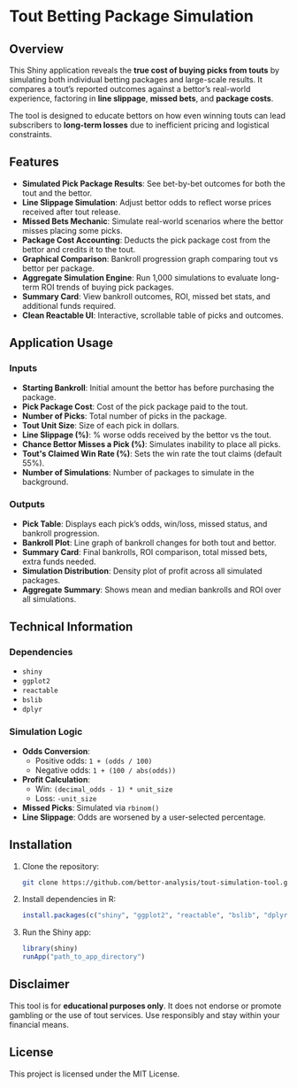 # Tout Betting Package Simulation

## Overview

This Shiny application reveals the **true cost of buying picks from touts** by simulating both individual betting packages and large-scale results. It compares a tout’s reported outcomes against a bettor’s real-world experience, factoring in **line slippage**, **missed bets**, and **package costs**.

The tool is designed to educate bettors on how even winning touts can lead subscribers to **long-term losses** due to inefficient pricing and logistical constraints.

## Features

- **Simulated Pick Package Results**: See bet-by-bet outcomes for both the tout and the bettor.
- **Line Slippage Simulation**: Adjust bettor odds to reflect worse prices received after tout release.
- **Missed Bets Mechanic**: Simulate real-world scenarios where the bettor misses placing some picks.
- **Package Cost Accounting**: Deducts the pick package cost from the bettor and credits it to the tout.
- **Graphical Comparison**: Bankroll progression graph comparing tout vs bettor per package.
- **Aggregate Simulation Engine**: Run 1,000 simulations to evaluate long-term ROI trends of buying pick packages.
- **Summary Card**: View bankroll outcomes, ROI, missed bet stats, and additional funds required.
- **Clean Reactable UI**: Interactive, scrollable table of picks and outcomes.

## Application Usage

### Inputs

- **Starting Bankroll**: Initial amount the bettor has before purchasing the package.
- **Pick Package Cost**: Cost of the pick package paid to the tout.
- **Number of Picks**: Total number of picks in the package.
- **Tout Unit Size**: Size of each pick in dollars.
- **Line Slippage (%)**: % worse odds received by the bettor vs the tout.
- **Chance Bettor Misses a Pick (%)**: Simulates inability to place all picks.
- **Tout's Claimed Win Rate (%)**: Sets the win rate the tout claims (default 55%).
- **Number of Simulations**: Number of packages to simulate in the background.

### Outputs

- **Pick Table**: Displays each pick’s odds, win/loss, missed status, and bankroll progression.
- **Bankroll Plot**: Line graph of bankroll changes for both tout and bettor.
- **Summary Card**: Final bankrolls, ROI comparison, total missed bets, extra funds needed.
- **Simulation Distribution**: Density plot of profit across all simulated packages.
- **Aggregate Summary**: Shows mean and median bankrolls and ROI over all simulations.

## Technical Information

### Dependencies

- `shiny`
- `ggplot2`
- `reactable`
- `bslib`
- `dplyr`

### Simulation Logic

- **Odds Conversion**:
  - Positive odds: `1 + (odds / 100)`
  - Negative odds: `1 + (100 / abs(odds))`
- **Profit Calculation**:
  - Win: `(decimal_odds - 1) * unit_size`
  - Loss: `-unit_size`
- **Missed Picks**: Simulated via `rbinom()`
- **Line Slippage**: Odds are worsened by a user-selected percentage.

## Installation

1. Clone the repository:
   ```bash
   git clone https://github.com/bettor-analysis/tout-simulation-tool.git
   ```

2. Install dependencies in R:
   ```r
   install.packages(c("shiny", "ggplot2", "reactable", "bslib", "dplyr"))
   ```

3. Run the Shiny app:
   ```r
   library(shiny)
   runApp("path_to_app_directory")
   ```

## Disclaimer

This tool is for **educational purposes only**. It does not endorse or promote gambling or the use of tout services. Use responsibly and stay within your financial means.

## License

This project is licensed under the MIT License.
